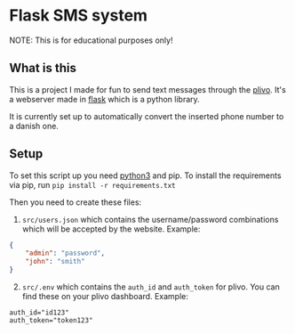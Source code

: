 # Flask SMS system

NOTE: This is for educational purposes only!

## What is this

This is a project I made for fun to send text messages through the [plivo](https://www.plivo.com).
It's a webserver made in [flask](https://palletsprojects.com/p/flask/) which is a python library.

It is currently set up to automatically convert the inserted phone number to a danish one.

## Setup

To set this script up you need [python3](https://www.python.org) and pip.
To install the requirements via pip, run `pip install -r requirements.txt`

Then you need to create these files:

1. `src/users.json` which contains the username/password combinations which will be accepted by the website. Example:

```json
{
    "admin": "password",
    "john": "smith"
}
```

2. `src/.env` which contains the `auth_id` and `auth_token` for plivo. You can find these on your plivo dashboard. Example:

```env
auth_id="id123"
auth_token="token123"
```
